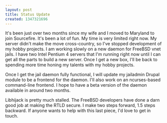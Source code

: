 ```yaml
---
layout: post
title: Status Update
created: 1347321696
---
```

It's been just over two months since my wife and I moved to Maryland to join Sourcefire. It's been a lot of fun. My time is very limited right now. My server didn't make the move cross-country, so I've stopped development of my hobby projects. I am working slowly on a new daemon for FreeBSD vnet jails. I have two Intel Pentium 4 servers that I'm running right now until I can get all the parts to build a new server. Once I get a new box, I'll be back to spending more time honing my talents with my hobby projects.

Once I get the jail daemon fully functional, I will update my jailadmin Drupal module to be a frontend for the daemon. I'll also work on an ncurses-based command-line frontend. I hope to have a beta version of the daemon available in around two months.

Libhijack is pretty much stalled. The FreeBSD developers have done a darn good job at making the RTLD secure. I make two steps forward, 1.5 steps backward. If anyone wants to help with this last piece, I'd love to get in touch.

